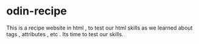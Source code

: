 # odin-recipe
This is a recipe website in html , to test our html skills as we learned
about tags , attributes , etc . Its time to test our skills.